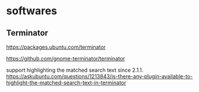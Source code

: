 # softwares

## Terminator

https://packages.ubuntu.com/terminator

https://github.com/gnome-terminator/terminator

support highlighting the matched search text since 2.1.1.
https://askubuntu.com/questions/1213843/is-there-any-plugin-available-to-highlight-the-matched-search-text-in-terminator
